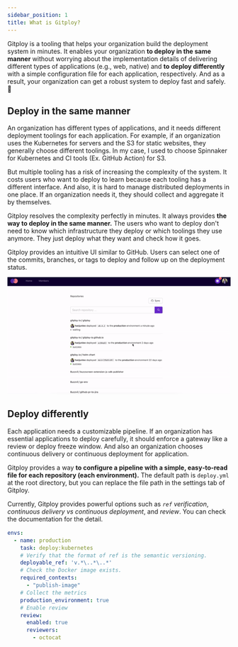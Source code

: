 ```yaml
---
sidebar_position: 1
title: What is Gitploy?
---
```


Gitploy is a tooling that helps your organization build the deployment system in minutes. It enables your organization **to deploy in the same manner** without worrying about  the implementation details of delivering different types of applications (e.g., web, native) and **to deploy differently** with a simple configuration file for each application, respectively. And as a result, your organization can get a robust system to deploy fast and safely. 🚀

## Deploy in the same manner

An organization has different types of applications, and it needs different deployment toolings for each application. For example, if an organization uses the Kubernetes for servers and the S3 for static websites, they generally choose different toolings. In my case, I used to choose Spinnaker for Kubernetes and CI tools (Ex. GitHub Action) for S3.

But multiple tooling has a risk of increasing the complexity of the system. It costs users who want to deploy to learn because each tooling has a different interface. And also, it is hard to manage distributed deployments in one place. If an organization needs it, they should collect and aggregate it by themselves.

Gitploy resolves the complexity perfectly in minutes. It always provides **the way to deploy in the same manner.** The users who want to deploy don't need to know which infrastructure they deploy or which toolings they use anymore. They just deploy what they want and check how it goes.

Gitploy provides an intuitive UI similar to GitHub. Users can select one of the commits, branches, or tags to deploy and follow up on the deployment status.

![Gitploy](../static/img/docs/gitploy.gif)

## Deploy differently

Each application needs a customizable pipeline. If an organization has essential applications to deploy carefully, it should enforce a gateway like a review or deploy freeze window. And also an organization chooses continuous delivery or continuous deployment for application.
 
Gitploy provides a way **to configure a pipeline with a simple, easy‑to‑read file for each repository (each environment).** The default path is `deploy.yml` at the root directory, but you can replace the file path in the settings tab of Gitploy. 

Currently, Gitploy provides powerful options such as *`ref` verification*, *continuous delivery vs continuous deployment*, and *review*. You can check the documentation for the detail.

```yaml title="deploy.yml"
envs:
  - name: production
    task: deploy:kubernetes
    # Verify that the format of ref is the semantic versioning.
    deployable_ref: 'v.*\..*\..*'
    # Check the Docker image exists.
    required_contexts:
      - "publish-image"
    # Collect the metrics
    production_environment: true
    # Enable review
    review:
      enabled: true
      reviewers: 
        - octocat
```
